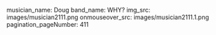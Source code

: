 musician_name: Doug
band_name: WHY?
img_src: images/musician2111.png
onmouseover_src: images/musician2111.1.png
pagination_pageNumber: 411